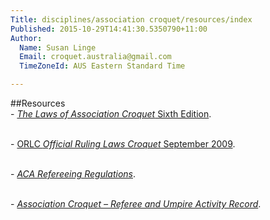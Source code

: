 ```yaml
---
Title: disciplines/association croquet/resources/index
Published: 2015-10-29T14:41:30.5350790+11:00
Author:
  Name: Susan Linge
  Email: croquet.australia@gmail.com
  TimeZoneId: AUS Eastern Standard Time

---
```

##Resources
<br/>- [*The Laws of Association Croquet* Sixth Edition](resources/aca-refereeing-regulations-april-2015.pdf).

<br/>- [ORLC *Official Ruling Laws Croquet* September 2009](resources/orlc-september-2009.pdf).

<br/>- [*ACA Refereeing Regulations*](resources/aca-refereeing-regulations-october-2015.pdf').

<br/>- [*Association Croquet – Referee and Umpire Activity Record*](resources/referee-umpire-activity-record-version-4.pdf).